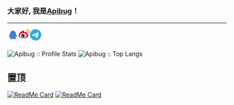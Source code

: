 ### 大家好, 我是[Apibug](https://apibug.cn)！
---
<a href="http://wpa.qq.com/msgrd?v=3&uin=9147218&site=qq&menu=yes">
  <img align="left" alt="Apibug | QQ" width="26px" src="https://raw.githubusercontent.com/Apibug/Apibug/master/icon/QQ.svg" />
</a>
<a href="https://weibo.com/5196733137">
  <img align="left" alt="Apibug | 新浪微博" width="26px" src="https://raw.githubusercontent.com/Apibug/Apibug/master/icon/weibo.svg" />
</a>
<a href="https://t.me/Apibug">
  <img align="left" alt="法外狂徒 | Telegram Channel" width="26px" src="https://raw.githubusercontent.com/Apibug/Apibug/master/icon/Telegram.svg" />
</a>


<br />
<br />
<p align="left">
  <img heigth="195" src="https://github-readme-stats.vercel.app/api?username=Apibug&show_icons=true&theme=synthwave" alt="Apibug :: Profile Stats" />
  <img height="195" src="https://github-readme-stats.vercel.app/api/top-langs/?username=Apibug&langs_count=10&theme=synthwave&layout=compact" alt="Apibug :: Top Langs" />
</p>

## 置顶
<p align="left">
 
[![ReadMe Card](https://github-readme-stats.vercel.app/api/pin/?username=Apibug&repo=dspjx&theme=radical)](https://github.com/Apibug/dspjx) 
[![ReadMe Card](https://github-readme-stats.vercel.app/api/pin/?username=Apibug&repo=apibug.github.io&theme=cobalt)](https://github.com/Apibug/apibug.github.io)
</p>

